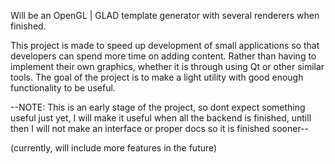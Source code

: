Will be an OpenGL | GLAD template generator with several renderers when finished.

This project is made to speed up development of small applications so that developers can spend more time on adding content. Rather than having to implement their own graphics, whether it is through using Qt or other similar tools. The goal of the project is to make a light utility with good enough functionality to be useful.

--NOTE: This is an early stage of the project, so dont expect something useful just yet, I will make it useful when all the backend is finished, untill then I will not make an interface or proper docs so it is finished sooner--

(currently, will include more features in the future)
